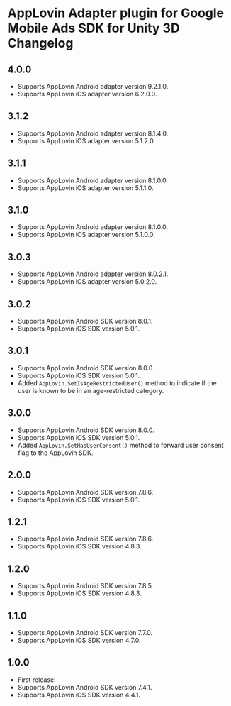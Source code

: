 # AppLovin Adapter plugin for Google Mobile Ads SDK for Unity 3D Changelog

## 4.0.0
- Supports AppLovin Android adapter version 9.2.1.0.
- Supports AppLovin iOS adapter version 6.2.0.0.

## 3.1.2
- Supports AppLovin Android adapter version 8.1.4.0.
- Supports AppLovin iOS adapter version 5.1.2.0.

## 3.1.1
- Supports AppLovin Android adapter version 8.1.0.0.
- Supports AppLovin iOS adapter version 5.1.1.0.

## 3.1.0
- Supports AppLovin Android adapter version 8.1.0.0.
- Supports AppLovin iOS adapter version 5.1.0.0.

## 3.0.3
- Supports AppLovin Android adapter version 8.0.2.1.
- Supports AppLovin iOS adapter version 5.0.2.0.

## 3.0.2
- Supports AppLovin Android SDK version 8.0.1.
- Supports AppLovin iOS SDK version 5.0.1.

## 3.0.1
- Supports AppLovin Android SDK version 8.0.0.
- Supports AppLovin iOS SDK version 5.0.1.
- Added `AppLovin.SetIsAgeRestrictedUser()` method to indicate if the user is known to be in an age-restricted category.

## 3.0.0
- Supports AppLovin Android SDK version 8.0.0.
- Supports AppLovin iOS SDK version 5.0.1.
- Added `AppLovin.SetHasUserConsent()` method to forward user consent flag to the AppLovin SDK.

## 2.0.0
- Supports AppLovin Android SDK version 7.8.6.
- Supports AppLovin iOS SDK version 5.0.1.

## 1.2.1
- Supports AppLovin Android SDK version 7.8.6.
- Supports AppLovin iOS SDK version 4.8.3.

## 1.2.0
- Supports AppLovin Android SDK version 7.8.5.
- Supports AppLovin iOS SDK version 4.8.3.

## 1.1.0
- Supports AppLovin Android SDK version 7.7.0.
- Supports AppLovin iOS SDK version 4.7.0.

## 1.0.0

- First release!
- Supports AppLovin Android SDK version 7.4.1.
- Supports AppLovin iOS SDK version 4.4.1.
